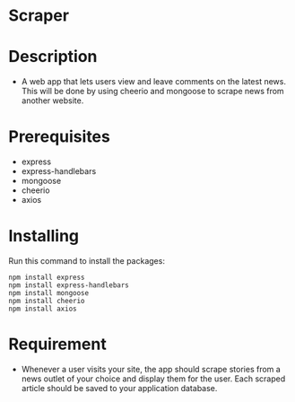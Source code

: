 # Scraper 

# Description
- A web app that lets users view and leave comments on the latest news. This will be done by using cheerio and mongoose to scrape news
from another website.

# Prerequisites
- express
- express-handlebars
- mongoose 
- cheerio 
- axios

# Installing 
Run this command to install the packages:
```
npm install express
npm install express-handlebars
npm install mongoose 
npm install cheerio 
npm install axios
```
# Requirement 
- Whenever a user visits your site, the app should scrape stories from a news outlet of your choice and display them for the user. Each scraped article should be saved to your application database.